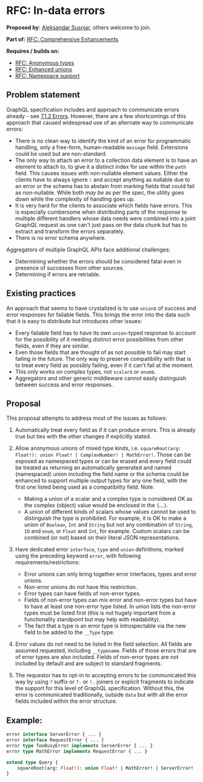 # RFC: In-data errors

**Proposed by**: [Aleksandar Susnjar](https://github.com/aleksandarsusnjar), others welcome to join.

**Part of:** [RFC: Comprehensive Enhancements](ComprehensiveEnhacement.md)

**Requires / builds on:**
- [RFC: Anonymous types](AnonymousTypes.md)
- [RFC: Enhanced unions](EnhancedUnions.md)
- [RFC: Namespace support](Namespacing.md)


## Problem statement
GraphQL specification includes and approach to communicate errors already - see [7.1.2 Errors](https://spec.graphql.org/October2021/#sec-Errors). However, there are a few shortcomings of this approach that caused widespread use of an alternate way to communicate errors:

- There is no clean way to identify the kind of an error for programmatic handling, only a free-form, human-readable `message` field. Extensions could be used but are non-standard.
- The only way to attach an error to a collection data element is to have an element to attach to, to give it a distinct index for use within the `path` field. This causes issues with non-nullable element values. Either the clients have to always ignore `!` and accept anything as nullable due to an error or the schema has to abstain from marking fields that could fail as non-nullable. While both *may be* as per the spec, the utility goes down while the complexity of handling goes up.
- It is very hard for the clients to associate which fields have errors. This is especially cumbersome when distributing parts of the response to multiple different handlers whose data needs were combined into a joint GraphQL request as one can't just pass on the data chunk but has to extract and transform the errors separately.
- There is no error schema anywhere.

Aggregators of multiple GraphQL APIs face additional challenges:

- Determining whether the errors should be considered fatal even in presence of successes from other sources.
- Determining if errors are retriable.

## Existing practices

An approach that seems to have crystalized is to use `union`s of success and error responses for failable fields. This brings the error into the data such that it is easy to distribute but introduces other issues:

- Every failable field has to have its own `union`-typed response to account for the possibility of it needing distinct error possibilities from other fields, even if they are similar.
- Even those fields that are thought of as not possible to fail may start failing in the future. The only way to preserve compatibility with that is to treat every field as possibly failing, even if it can't fail at the moment.
- This only works on complex types, not `scalar`s or `enum`s.
- Aggregators and other generic middleware cannot easily distinguish between success and error responses.

## Proposal

This proposal attempts to address most of the issues as follows:

1. Automatically treat every field as if it can produce errors. This is already true but ties with the other changes if explicitly stated.

2. Allow anonymous unions of mixed type kinds, i.e. `squareRoot(arg: Float!): union Float! | ComplexNumber! | MathError!`. Those can be exposed as namespaced types or can be erased and every field could be treated as returning an automatically generated and named (namespaced) union including the field name or the schema could be enhanced to support multiple output types for any one field, with the first one listed being used as a compatibility field. Note:
    - Making a union of a scalar and a complex type is considered OK as the complex (object) value would be enclosed in the `{`...`}`.
    - A union of different kinds of scalars whose values cannot be used to distinguish the type is prohibited. For example, it is OK to make a union of `Boolean`, `Int` and `String` but not any combination of `String`, `ID` and `enum`, or `Float` and `Int`, for example. Custom scalars can be combined (or not) based on their literal JSON representations.

3. Have dedicated error `interface`, `type` and `union` definitions, marked using the preceding keyword `error`, with following requirements/restrictions:
    - Error unions can only bring together error interfaces, types and error unions.
    - Non-error unions do not have this restriction.
    - Error types can have fields of non-error types.
    - Fields of non-error types can mix error and non-error types but have to have at least one non-error type listed. In union lists the non-error types must be listed first (this is not hugely important from a functionality standpoint but may help with readability).
    - The fact that a type is an error type is introspectable via the new field to be added to the `__Type` type.


4. Error values do not need to be listed in the field selection. All fields are assumed requested, including `__typename`. Fields of those errors that are of error types are also included. Fields of non-error types are not included by default and are subject to standard fragments. 

5. The requestor has to opt-in to accepting errors to be communicated this way by using `?` suffix or `?.` or `!.` joiners or explicit fragments to indicate the support for this level of GraphQL specification. Without this, the error is communicated traditionally, outside `data` but with all the error fields included within the error structure.

## Example:

```GraphQL
error interface ServerError { ... }
error interface RequestError { ... }
error type TooBusyError implements ServerError { ... }
error type MathError implements RequestError { ... }

extend type Query {
    squareRoot(arg: Float!): union Float! | MathError! | ServerError!
}
```
